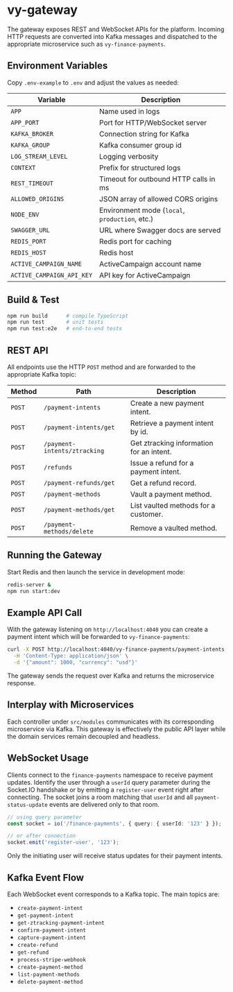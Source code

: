 # vy-gateway

The gateway exposes REST and WebSocket APIs for the platform. Incoming
HTTP requests are converted into Kafka messages and dispatched to the
appropriate microservice such as `vy-finance-payments`.

## Environment Variables

Copy `.env-example` to `.env` and adjust the values as needed:

| Variable | Description |
| --- | --- |
| `APP` | Name used in logs |
| `APP_PORT` | Port for HTTP/WebSocket server |
| `KAFKA_BROKER` | Connection string for Kafka |
| `KAFKA_GROUP` | Kafka consumer group id |
| `LOG_STREAM_LEVEL` | Logging verbosity |
| `CONTEXT` | Prefix for structured logs |
| `REST_TIMEOUT` | Timeout for outbound HTTP calls in ms |
| `ALLOWED_ORIGINS` | JSON array of allowed CORS origins |
| `NODE_ENV` | Environment mode (`local`, `production`, etc.) |
| `SWAGGER_URL` | URL where Swagger docs are served |
| `REDIS_PORT` | Redis port for caching |
| `REDIS_HOST` | Redis host |
| `ACTIVE_CAMPAIGN_NAME` | ActiveCampaign account name |
| `ACTIVE_CAMPAIGN_API_KEY` | API key for ActiveCampaign |

## Build & Test

```bash
npm run build      # compile TypeScript
npm run test       # unit tests
npm run test:e2e   # end-to-end tests
```

## REST API

All endpoints use the HTTP `POST` method and are forwarded to the appropriate
Kafka topic:

| Method | Path | Description |
| ------ | ---- | ----------- |
| `POST` | `/payment-intents` | Create a new payment intent. |
| `POST` | `/payment-intents/get` | Retrieve a payment intent by id. |
| `POST` | `/payment-intents/ztracking` | Get ztracking information for an intent. |
| `POST` | `/refunds` | Issue a refund for a payment intent. |
| `POST` | `/payment-refunds/get` | Get a refund record. |
| `POST` | `/payment-methods` | Vault a payment method. |
| `POST` | `/payment-methods/get` | List vaulted methods for a customer. |
| `POST` | `/payment-methods/delete` | Remove a vaulted method. |

## Running the Gateway

Start Redis and then launch the service in development mode:

```bash
redis-server &
npm run start:dev
```

## Example API Call

With the gateway listening on `http://localhost:4040` you can create a payment
intent which will be forwarded to `vy-finance-payments`:

```bash
curl -X POST http://localhost:4040/vy-finance-payments/payment-intents \
  -H 'Content-Type: application/json' \
  -d '{"amount": 1000, "currency": "usd"}'
```

The gateway sends the request over Kafka and returns the microservice response.

## Interplay with Microservices

Each controller under `src/modules` communicates with its corresponding
microservice via Kafka. This gateway is effectively the public API layer while
the domain services remain decoupled and headless.

## WebSocket Usage

Clients connect to the `finance-payments` namespace to receive payment updates.
Identify the user through a `userId` query parameter during the Socket.IO
handshake or by emitting a `register-user` event right after connecting. The
socket joins a room matching that `userId` and all `payment-status-update`
events are delivered only to that room.

```ts
// using query parameter
const socket = io('/finance-payments', { query: { userId: '123' } });

// or after connection
socket.emit('register-user', '123');
```

Only the initiating user will receive status updates for their payment intents.

## Kafka Event Flow

Each WebSocket event corresponds to a Kafka topic. The main topics are:

- `create-payment-intent`
- `get-payment-intent`
- `get-ztracking-payment-intent`
- `confirm-payment-intent`
- `capture-payment-intent`
- `create-refund`
- `get-refund`
- `process-stripe-webhook`
- `create-payment-method`
- `list-payment-methods`
- `delete-payment-method`
